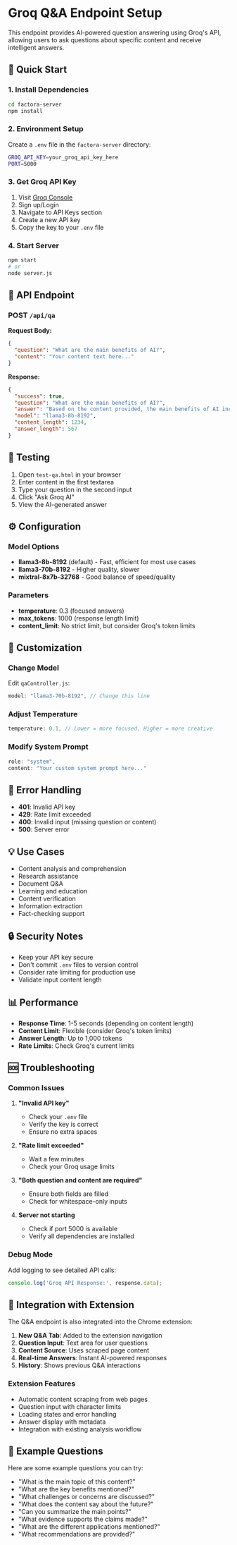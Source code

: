 # Groq Q&A Endpoint Setup

This endpoint provides AI-powered question answering using Groq's API, allowing users to ask questions about specific content and receive intelligent answers.

## 🚀 Quick Start

### 1. Install Dependencies
```bash
cd factora-server
npm install
```

### 2. Environment Setup
Create a `.env` file in the `factora-server` directory:
```bash
GROQ_API_KEY=your_groq_api_key_here
PORT=5000
```

### 3. Get Groq API Key
1. Visit [Groq Console](https://console.groq.com/)
2. Sign up/Login
3. Navigate to API Keys section
4. Create a new API key
5. Copy the key to your `.env` file

### 4. Start Server
```bash
npm start
# or
node server.js
```

## 📡 API Endpoint

### POST `/api/qa`

**Request Body:**
```json
{
  "question": "What are the main benefits of AI?",
  "content": "Your content text here..."
}
```

**Response:**
```json
{
  "success": true,
  "question": "What are the main benefits of AI?",
  "answer": "Based on the content provided, the main benefits of AI include...",
  "model": "llama3-8b-8192",
  "content_length": 1234,
  "answer_length": 567
}
```

## 🧪 Testing

1. Open `test-qa.html` in your browser
2. Enter content in the first textarea
3. Type your question in the second input
4. Click "Ask Groq AI"
5. View the AI-generated answer

## ⚙️ Configuration

### Model Options
- **llama3-8b-8192** (default) - Fast, efficient for most use cases
- **llama3-70b-8192** - Higher quality, slower
- **mixtral-8x7b-32768** - Good balance of speed/quality

### Parameters
- **temperature**: 0.3 (focused answers)
- **max_tokens**: 1000 (response length limit)
- **content_limit**: No strict limit, but consider Groq's token limits

## 🔧 Customization

### Change Model
Edit `qaController.js`:
```javascript
model: "llama3-70b-8192", // Change this line
```

### Adjust Temperature
```javascript
temperature: 0.1, // Lower = more focused, Higher = more creative
```

### Modify System Prompt
```javascript
role: "system",
content: "Your custom system prompt here..."
```

## 🚨 Error Handling

- **401**: Invalid API key
- **429**: Rate limit exceeded
- **400**: Invalid input (missing question or content)
- **500**: Server error

## 💡 Use Cases

- Content analysis and comprehension
- Research assistance
- Document Q&A
- Learning and education
- Content verification
- Information extraction
- Fact-checking support

## 🔒 Security Notes

- Keep your API key secure
- Don't commit `.env` files to version control
- Consider rate limiting for production use
- Validate input content length

## 📊 Performance

- **Response Time**: 1-5 seconds (depending on content length)
- **Content Limit**: Flexible (consider Groq's token limits)
- **Answer Length**: Up to 1,000 tokens
- **Rate Limits**: Check Groq's current limits

## 🆘 Troubleshooting

### Common Issues

1. **"Invalid API key"**
   - Check your `.env` file
   - Verify the key is correct
   - Ensure no extra spaces

2. **"Rate limit exceeded"**
   - Wait a few minutes
   - Check your Groq usage limits

3. **"Both question and content are required"**
   - Ensure both fields are filled
   - Check for whitespace-only inputs

4. **Server not starting**
   - Check if port 5000 is available
   - Verify all dependencies are installed

### Debug Mode
Add logging to see detailed API calls:
```javascript
console.log('Groq API Response:', response.data);
```

## 🔄 Integration with Extension

The Q&A endpoint is also integrated into the Chrome extension:

1. **New Q&A Tab**: Added to the extension navigation
2. **Question Input**: Text area for user questions
3. **Content Source**: Uses scraped page content
4. **Real-time Answers**: Instant AI-powered responses
5. **History**: Shows previous Q&A interactions

### Extension Features
- Automatic content scraping from web pages
- Question input with character limits
- Loading states and error handling
- Answer display with metadata
- Integration with existing analysis workflow

## 📝 Example Questions

Here are some example questions you can try:

- "What is the main topic of this content?"
- "What are the key benefits mentioned?"
- "What challenges or concerns are discussed?"
- "What does the content say about the future?"
- "Can you summarize the main points?"
- "What evidence supports the claims made?"
- "What are the different applications mentioned?"
- "What recommendations are provided?"
